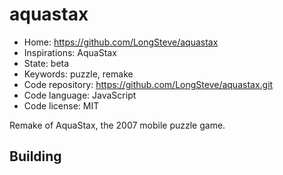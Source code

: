 # aquastax

- Home: https://github.com/LongSteve/aquastax
- Inspirations: AquaStax
- State: beta
- Keywords: puzzle, remake
- Code repository: https://github.com/LongSteve/aquastax.git
- Code language: JavaScript
- Code license: MIT

Remake of AquaStax, the 2007 mobile puzzle game.

## Building

